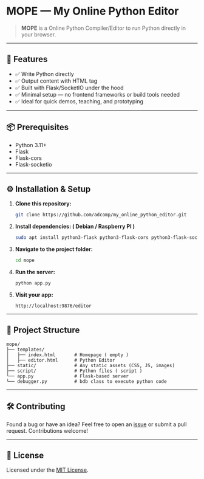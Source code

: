 # MOPE — My Online Python Editor

> **MOPE** is a Online Python Compiler/Editor to run Python directly in your browser.

---

## 🚀 Features

* ✅ Write Python directly
* ✅ Output content with HTML tag
* ✅ Built with Flask/SocketIO under the hood
* ✅ Minimal setup — no frontend frameworks or build tools needed
* ✅ Ideal for quick demos, teaching, and prototyping

---

## 📦 Prerequisites

* Python 3.11+
* Flask
* Flask-cors
* Flask-socketio

---

## ⚙️ Installation & Setup

1. **Clone this repository:**

   ```bash
   git clone https://github.com/adcomp/my_online_python_editor.git
   ```

2. **Install dependencies: ( Debian / Raspberry PI )**

   ```bash
   sudo apt install python3-flask python3-flask-cors python3-flask-socketio python3-eventlet
   ```

3. **Navigate to the project folder:**

   ```bash
   cd mope
   ```


4. **Run the server:**

   ```bash
   python app.py
   ```

5. **Visit your app:**

   ```
   http://localhost:9876/editor
   ```

---

## 📁 Project Structure

```
mope/
├── templates/
│   ├── index.html       # Homepage ( empty )
│   ├── editor.html      # Python Editor
├── static/              # Any static assets (CSS, JS, images)
├── script/              # Python files ( script )
└── app.py               # Flask-based server
└── debugger.py          # bdb class to execute python code
```

---

## 🛠️ Contributing

Found a bug or have an idea?
Feel free to open an [issue](https://github.com/adcomp/my_online_python_editor/issues) or submit a pull request. Contributions welcome!

---

## 📄 License

Licensed under the [MIT License](LICENSE).

